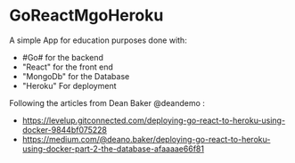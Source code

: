 # GoReactMgoHeroku


A simple App for education purposes done with:
  - #Go# for the backend 
  - "React" for  the front end 
  - "MongoDb" for the Database
  - "Heroku" For deployment 


Following the articles from Dean Baker @deandemo :
  - https://levelup.gitconnected.com/deploying-go-react-to-heroku-using-docker-9844bf075228
  - https://medium.com/@deano.baker/deploying-go-react-to-heroku-using-docker-part-2-the-database-afaaaae66f81
